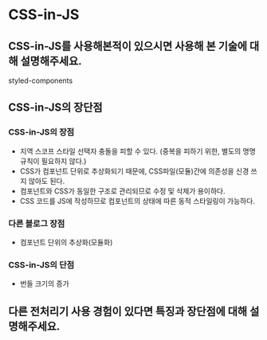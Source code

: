 # CSS-in-JS

## CSS-in-JS를 사용해본적이 있으시면 사용해 본 기술에 대해 설명해주세요.

styled-components 

## CSS-in-JS의 장단점

### CSS-in-JS의 장점
- 지역 스코프 스타일 선택자 충돌을 피할 수 있다. (중복을 피하기 위한, 별도의 명명 규칙이 필요하지 않다.)
- CSS가 컴포넌트 단위로 추상화되기 때문에, CSS파일(모듈)간에 의존성을 신경 쓰지 않아도 된다.
- 컴포넌트와 CSS가 동일한 구조로 관리되므로 수정 및 삭제가 용이하다.
- CSS 코드를 JS에 작성하므로 컴포넌트의 상태에 따른 동적 스타일링이 가능하다. 


### 다른 블로그 장점
- 컴포넌트 단위의 추상화(모듈화)

### CSS-in-JS의 단점
- 번들 크기의 증가

## 다른 전처리기 사용 경험이 있다면 특징과 장단점에 대해 설명해주세요.

